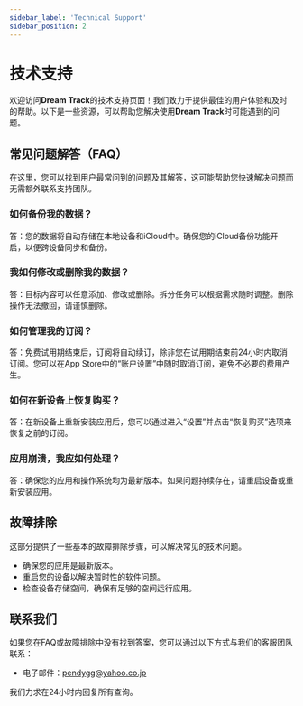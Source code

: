 ```yaml
---
sidebar_label: 'Technical Support'
sidebar_position: 2
---
```


# 技术支持

欢迎访问**Dream Track**的技术支持页面！我们致力于提供最佳的用户体验和及时的帮助。以下是一些资源，可以帮助您解决使用**Dream Track**时可能遇到的问题。

## 常见问题解答（FAQ）

在这里，您可以找到用户最常问到的问题及其解答，这可能帮助您快速解决问题而无需额外联系支持团队。

### 如何备份我的数据？
答：您的数据将自动存储在本地设备和iCloud中。确保您的iCloud备份功能开启，以便跨设备同步和备份。

### 我如何修改或删除我的数据？
答：目标内容可以任意添加、修改或删除。拆分任务可以根据需求随时调整。删除操作无法撤回，请谨慎删除。

### 如何管理我的订阅？
答：免费试用期结束后，订阅将自动续订，除非您在试用期结束前24小时内取消订阅。您可以在App Store中的“账户设置”中随时取消订阅，避免不必要的费用产生。

### 如何在新设备上恢复购买？
答：在新设备上重新安装应用后，您可以通过进入“设置”并点击“恢复购买”选项来恢复之前的订阅。

### 应用崩溃，我应如何处理？
答：确保您的应用和操作系统均为最新版本。如果问题持续存在，请重启设备或重新安装应用。

## 故障排除

这部分提供了一些基本的故障排除步骤，可以解决常见的技术问题。

- 确保您的应用是最新版本。
- 重启您的设备以解决暂时性的软件问题。
- 检查设备存储空间，确保有足够的空间运行应用。

## 联系我们

如果您在FAQ或故障排除中没有找到答案，您可以通过以下方式与我们的客服团队联系：

- 电子邮件：pendygg@yahoo.co.jp

我们力求在24小时内回复所有查询。